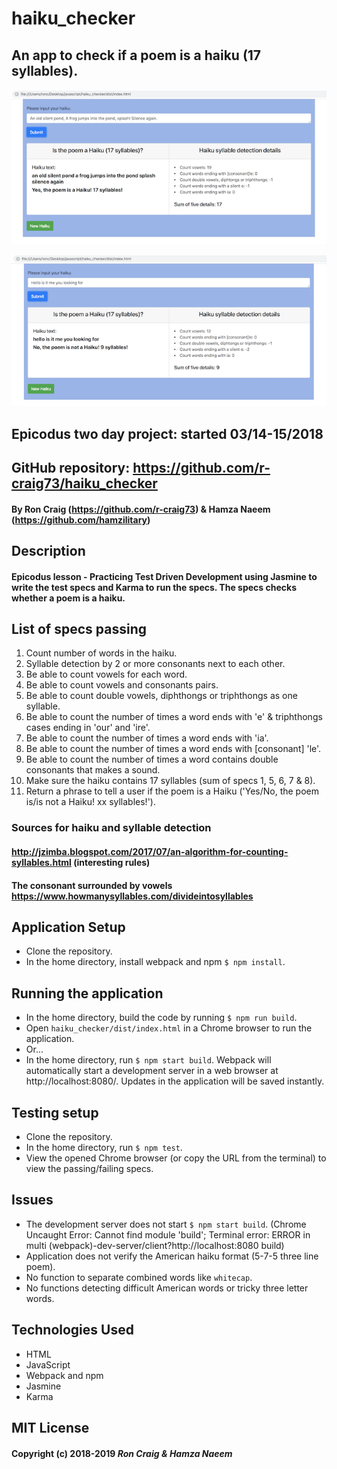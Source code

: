 # haiku_checker

## An app to check if a poem is a haiku (17 syllables).

<kbd><img src="./img/screen-shot.png" alt="Haiku Checker Screenshot"></kbd>

<kbd><img src="./img/screen-shot-no.png" alt="Haiku Checker Screenshot, not a Haiku"></kbd>

## Epicodus two day project: started 03/14-15/2018

## GitHub repository: https://github.com/r-craig73/haiku_checker

#### By Ron Craig (https://github.com/r-craig73) & Hamza Naeem (https://github.com/hamzilitary)

## Description
#### Epicodus lesson - Practicing Test Driven Development using Jasmine to write the test specs and Karma to run the specs.  The specs checks whether a poem is a haiku.

## List of specs passing
1. Count number of words in the haiku.
2. Syllable detection by 2 or more consonants next to each other.
3. Be able to count vowels for each word.
4. Be able to count vowels and consonants pairs.
5. Be able to count double vowels, diphthongs or triphthongs as one syllable.
6. Be able to count the number of times a word ends with 'e' & triphthongs cases ending in 'our' and 'ire'.
7. Be able to count the number of times a word ends with 'ia'.
8. Be able to count the number of times a word ends with [consonant] 'le'.
9. Be able to count the number of times a word contains double consonants that makes a sound.
10. Make sure the haiku contains 17 syllables (sum of specs 1, 5, 6, 7 & 8).
11. Return a phrase to tell a user if the poem is a Haiku ('Yes/No, the poem is/is not a Haiku! xx syllables!').

### Sources for haiku and syllable detection
#### http://jzimba.blogspot.com/2017/07/an-algorithm-for-counting-syllables.html (interesting rules)
#### The consonant surrounded by vowels https://www.howmanysyllables.com/divideintosyllables

## Application Setup
* Clone the repository.
* In the home directory, install webpack and npm `$ npm install`.

## Running the application
* In the home directory, build the code by running `$ npm run build`.
* Open `haiku_checker/dist/index.html` in a Chrome browser to run the application.
* Or...
* In the home directory, run `$ npm start build`.  Webpack will automatically start a development server in a web browser at http://localhost:8080/. Updates in the application will be saved instantly.

## Testing setup
* Clone the repository.
* In the home directory, run `$ npm test`.
* View the opened Chrome browser (or copy the URL from the terminal) to view the passing/failing specs.

## Issues
* The development server does not start `$ npm start build`. (Chrome Uncaught Error: Cannot find module 'build'; Terminal error: ERROR in multi (webpack)-dev-server/client?http://localhost:8080 build)
* Application does not verify the American haiku format (5-7-5 three line poem).
* No function to separate combined words like `whitecap`.
* No functions detecting difficult American words or tricky three letter words.

## Technologies Used
* HTML
* JavaScript
* Webpack and npm
* Jasmine
* Karma

## MIT License

#### Copyright (c) 2018-2019 _Ron Craig & Hamza Naeem_
